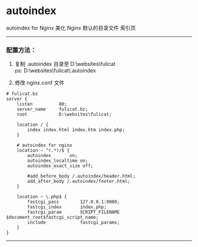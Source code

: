 # autoindex

autoindex for Nginx
美化 Nginx 默认的目录文件 索引页

------

### 配置方法：

1. 复制 .autoindex 目录至 D:\websites\fulicat\
ps: D:\websites\fulicat\\.autoindex
  

2. 修改 nginx.conf 文件

```
# fulicat.bz
server {
    listen          80;
    server_name     fulicat.bz;
    root            D:\websites\fulicat;

    location / {
        index index.html index.htm index.php;
    }

    # autoindex for nginx
    location ~ ^(.*)/$ {
        autoindex       on;
        autoindex_localtime on;
        autoindex_exact_size off;

        #add_before_body /.autoindex/header.html;
        add_after_body /.autoindex/footer.html;
    }

    location ~ \.php$ {
        fastcgi_pass        127.0.0.1:9000;
        fastcgi_index       index.php;
        fastcgi_param       SCRIPT_FILENAME  $document_root$fastcgi_script_name;
        include             fastcgi_params;
    }
}
```

------
